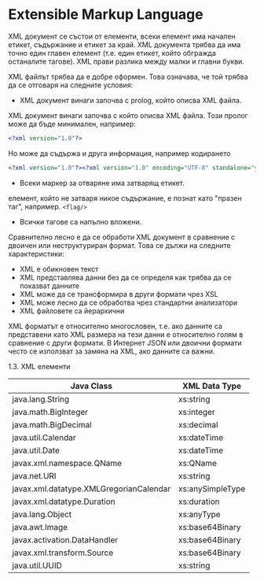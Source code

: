 # Extensible Markup Language

XML документ се състои от елементи, всеки елемент има начален етикет, съдържание и етикет за край. XML документа трябва да има точно един главен елемент (т.е. един етикет, който обгражда останалите тагове). XML прави разлика между малки и главни букви.

XML файлът трябва да е добре оформен. Това означава, че той трябва да се отговаря на следните условия:
- XML документ винаги започва с prolog, който описва XML файла.

XML документ винаги започва с който описва XML файла. Този пролог може да бъде минимален, например:

```xml
<?xml version="1.0"?>
```

Но може да съдържа и друга информация, например кодирането

```xml
<?xml version="1.0"?><?xml version="1.0" encoding="UTF-8" standalone="yes" ?>
```

- Всеки маркер за отваряне има затварящ етикет.

елемент, който не затваря никое съдържание, е познат като "празен таг", например. ```<flag/>```

- Всички тагове са напълно вложени.

Сравнително лесно е да се обработи XML документ в сравнение с двоичен или неструктуриран формат. Това се дължи на следните характеристики:

- XML е обикновен текст
- XML представлява данни без да се определя как трябва да се показват данните
- XML може да се трансформира в други формати чрез XSL
- XML може лесно да се обработва чрез стандартни анализатори
- XML файловете са йерархични

XML форматът е относително многословен, т.е. ако данните са представени като XML размера на тези данни е относително голям в сравнение с други формати. В Интернет JSON или двоични формати често се използват за замяна на XML, ако данните са важни.

1.3. XML елементи

| Java Class | XML Data Type
|-|-|
java.lang.String | xs:string
java.math.BigInteger|xs:integer
java.math.BigDecimal|xs:decimal
java.util.Calendar|xs:dateTime
java.util.Date | xs:dateTime
javax.xml.namespace.QName|xs:QName
java.net.URI|xs:string
javax.xml.datatype.XMLGregorianCalendar|xs:anySimpleType
javax.xml.datatype.Duration|xs:duration
java.lang.Object|xs:anyType
java.awt.Image|xs:base64Binary
javax.activation.DataHandler|xs:base64Binary
javax.xml.transform.Source|xs:base64Binary
java.util.UUID | xs:string

